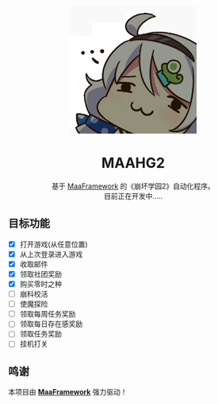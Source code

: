 <!-- markdownlint-disable MD033 MD041 -->
<p align="center">
  <img alt="LOGO" src="images/MAAHG2_logo.png" width="256" height="256" />
</p>

<div align="center">

# MAAHG2

基于 [MaaFramework](https://github.com/MaaXYZ/MaaFramework) 的《崩坏学园2》自动化程序。  
目前正在开发中.....
</div>

## 目标功能
- [X] 打开游戏(从任意位置)
- [X] 从上次登录进入游戏
- [X] 收取邮件
- [X] 领取社团奖励
- [X] 购买零时之种
- [ ] 崩科校活
- [ ] 使魔探险
- [ ] 领取每周任务奖励
- [ ] 领取每日存在感奖励
- [ ] 领取任务奖励
- [ ] 挂机打关

## 鸣谢

本项目由 **[MaaFramework](https://github.com/MaaXYZ/MaaFramework)** 强力驱动！
